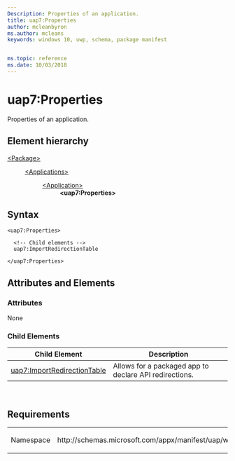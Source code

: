 ```yaml
---
Description: Properties of an application.
title: uap7:Properties
author: mcleanbyron
ms.author: mcleans
keywords: windows 10, uwp, schema, package manifest


ms.topic: reference
ms.date: 10/03/2018
---
```


# uap7:Properties
Properties of an application.

## Element hierarchy

<dl>
<dt><a href="element-package.md">&lt;Package&gt;</a></dt>
<dd>
<dl>
<dt><a href="element-applications.md">&lt;Applications&gt;</a></dt>
<dd>
<dl>
<dt><a href="element-application.md">&lt;Application&gt;</a></dt>
<dd><b>&lt;uap7:Properties&gt;</b></dd>
</dl>
</dd>
</dl>
</dd>
</dl>

## Syntax

``` syntax
<uap7:Properties>

  <!-- Child elements -->
  uap7:ImportRedirectionTable

</uap7:Properties>
```

## Attributes and Elements
### Attributes
None 

### Child Elements

| Child Element | Description |
|---------------|-------------|
| [uap7:ImportRedirectionTable](element-uap7-importredirectiontable.md) | Allows for a packaged app to declare API redirections.|

 
## Requirements

<table>
<colgroup>
<col width="50%" />
<col width="50%" />
</colgroup>
<tbody>
<tr class="odd">
<td><p>Namespace</p></td>
<td><p>http://schemas.microsoft.com/appx/manifest/uap/windows10/7</p></td>
</tr>
</tbody>
</table>

 

 



